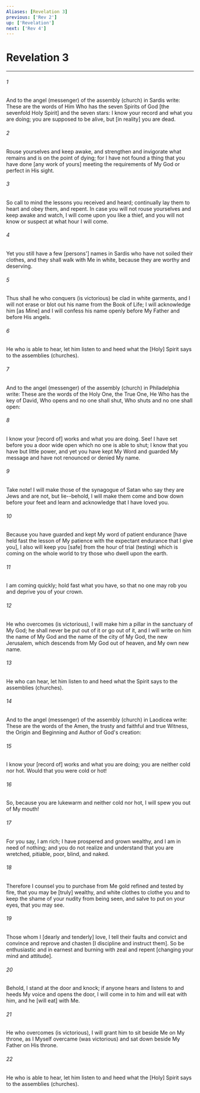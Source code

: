 ```yaml
---
Aliases: [Revelation 3]
previous: ['Rev 2']
up: ['Revelation']
next: ['Rev 4']
---
```

# Revelation 3

***


###### 1 


And to the angel (messenger) of the assembly (church) in Sardis write: These are the words of Him Who has the seven Spirits of God [the sevenfold Holy Spirit] and the seven stars: I know your record and what you are doing; you are supposed to be alive, but [in reality] you are dead. 


###### 2 


Rouse yourselves and keep awake, and strengthen and invigorate what remains and is on the point of dying; for I have not found a thing that you have done [any work of yours] meeting the requirements of My God or perfect in His sight. 


###### 3 


So call to mind the lessons you received and heard; continually lay them to heart and obey them, and repent. In case you will not rouse yourselves and keep awake and watch, I will come upon you like a thief, and you will not know or suspect at what hour I will come. 


###### 4 


Yet you still have a few [persons'] names in Sardis who have not soiled their clothes, and they shall walk with Me in white, because they are worthy and deserving. 


###### 5 


Thus shall he who conquers (is victorious) be clad in white garments, and I will not erase or blot out his name from the Book of Life; I will acknowledge him [as Mine] and I will confess his name openly before My Father and before His angels. 


###### 6 


He who is able to hear, let him listen to and heed what the [Holy] Spirit says to the assemblies (churches). 


###### 7 


And to the angel (messenger) of the assembly (church) in Philadelphia write: These are the words of the Holy One, the True One, He Who has the key of David, Who opens and no one shall shut, Who shuts and no one shall open: 


###### 8 


I know your [record of] works and what you are doing. See! I have set before you a door wide open which no one is able to shut; I know that you have but little power, and yet you have kept My Word and guarded My message and have not renounced or denied My name. 


###### 9 


Take note! I will make those of the synagogue of Satan who say they are Jews and are not, but lie--behold, I will make them come and bow down before your feet and learn and acknowledge that I have loved you. 


###### 10 


Because you have guarded and kept My word of patient endurance [have held fast the lesson of My patience with the expectant endurance that I give you], I also will keep you [safe] from the hour of trial (testing) which is coming on the whole world to try those who dwell upon the earth. 


###### 11 


I am coming quickly; hold fast what you have, so that no one may rob you and deprive you of your crown. 


###### 12 


He who overcomes (is victorious), I will make him a pillar in the sanctuary of My God; he shall never be put out of it or go out of it, and I will write on him the name of My God and the name of the city of My God, the new Jerusalem, which descends from My God out of heaven, and My own new name. 


###### 13 


He who can hear, let him listen to and heed what the Spirit says to the assemblies (churches). 


###### 14 


And to the angel (messenger) of the assembly (church) in Laodicea write: These are the words of the Amen, the trusty and faithful and true Witness, the Origin and Beginning and Author of God's creation: 


###### 15 


I know your [record of] works and what you are doing; you are neither cold nor hot. Would that you were cold or hot! 


###### 16 


So, because you are lukewarm and neither cold nor hot, I will spew you out of My mouth! 


###### 17 


For you say, I am rich; I have prospered and grown wealthy, and I am in need of nothing; and you do not realize and understand that you are wretched, pitiable, poor, blind, and naked. 


###### 18 


Therefore I counsel you to purchase from Me gold refined and tested by fire, that you may be [truly] wealthy, and white clothes to clothe you and to keep the shame of your nudity from being seen, and salve to put on your eyes, that you may see. 


###### 19 


Those whom I [dearly and tenderly] love, I tell their faults and convict and convince and reprove and chasten [I discipline and instruct them]. So be enthusiastic and in earnest and burning with zeal and repent [changing your mind and attitude]. 


###### 20 


Behold, I stand at the door and knock; if anyone hears and listens to and heeds My voice and opens the door, I will come in to him and will eat with him, and he [will eat] with Me. 


###### 21 


He who overcomes (is victorious), I will grant him to sit beside Me on My throne, as I Myself overcame (was victorious) and sat down beside My Father on His throne. 


###### 22 


He who is able to hear, let him listen to and heed what the [Holy] Spirit says to the assemblies (churches).
